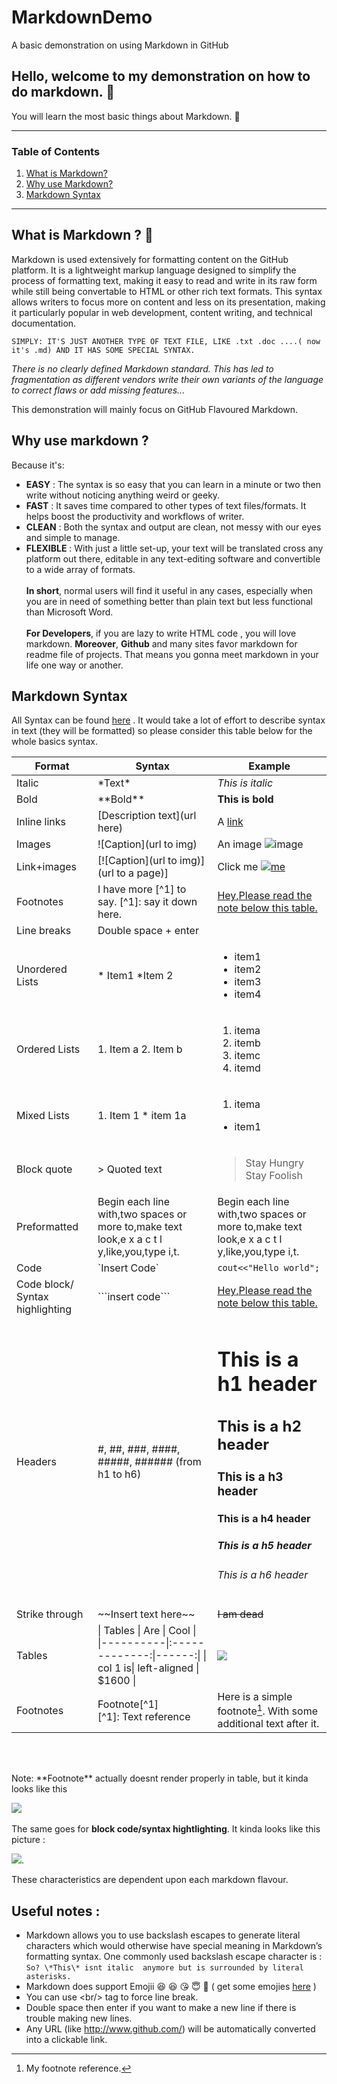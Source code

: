 # MarkdownDemo
A basic demonstration on using Markdown in GitHub

## Hello, welcome to my demonstration on how to do markdown. 👋
You will learn the most basic things about Markdown. 👔

*******
### Table of Contents
1. [What is Markdown?](#whatismarkdown)
2. [Why use Markdown?](#why)
3. [Markdown Syntax](#syntax)
*******

<div id='whatismarkdown' />

## What is Markdown ? 🤔
Markdown is used extensively for formatting content on the GitHub platform.
It is a lightweight markup language designed to simplify the process of formatting text, making it easy to read and write in its raw form while still being convertable to HTML or other rich text formats. This syntax allows writers to focus more on content and less on its presentation, making it particularly popular in web development, content writing, and technical documentation.

`SIMPLY: IT'S JUST ANOTHER TYPE OF TEXT FILE, LIKE .txt .doc ....( now it's .md) AND IT HAS SOME SPECIAL SYNTAX.` 

<div id='why' />

*There is no clearly defined Markdown standard. This has led to fragmentation as different vendors write their own variants of the language to correct flaws or add missing features...*

This demonstration will mainly focus on GitHub Flavoured Markdown.

## Why use markdown ? 
Because it's:
* **EASY** : The syntax is so easy that you can learn in a minute or two then write without noticing anything weird or geeky.
* **FAST** : It saves time compared to other types of text files/formats. It helps boost the productivity and workflows of writer.
* **CLEAN** : Both the syntax and output are clean, not messy with our eyes and simple to manage.
* **FLEXIBLE** : With just a little set-up, your text will be translated cross any platform out there, editable in any text-editing software and convertible to a wide array of formats.
<br></br>
**In short**, normal users will find it useful in any cases, especially when you are in need of something better than plain text but less functional than Microsoft Word.
<br></br>
**For Developers**, if you are lazy to write HTML code , you will love markdown. **Moreover**, **Github** and many sites favor markdown for readme file of projects. That means you gonna meet markdown in your life one way or another.

<div id='syntax' />

## Markdown Syntax
All Syntax can be found [here](https://daringfireball.net/projects/markdown/syntax) . It would take a lot of effort to describe syntax in text (they will be formatted) so please consider this table below for the whole basics syntax.

| Format        | Syntax      | Example |
| ------|-----|-----|
| Italic  	| \*Text\* 	| *This is italic* 	|
| Bold  	| \*\*Bold\*\* 	| **This is bold** 	|
| Inline links 	| \[Description text\](url here) 	| A [link](http://www.github.com) 	|
| Images 	| \![Caption\](url to img) 	| An image ![image](https://i.imgur.com/vUiouM8.png)	|
| Link+images 	| \[\![Caption\](url to img)\](url to a page)\] 	| Click me [![me](https://i.imgur.com/vUiouM8.png)](https://www.github.com) 	|
| Footnotes  	| I have more \[^1\] to say.   \[^1\]: say it down here. 	| <a href="#section1">Hey,Please read the note below this table.  	|
| Line breaks 	| Double space + enter 	|  	|
| Unordered Lists 	| \* Item1     \*Item 2 	| <ul><li>item1</li><li>item2</li><li>item3</li><li>item4</li></ul> 	|
| Ordered Lists 	| 1. Item a    2. Item b 	| <ol><li>itema</li><li>itemb</li><li>itemc</li><li>itemd</li></ol>  	|
| Mixed Lists 	| 1. Item 1      * item 1a 	|  <ol><li>itema</li></ol><ul><li> item1</li></ul>	|
| Block quote 	| \> Quoted text 	|  <blockquote>Stay Hungry Stay Foolish</blockquote> 	|
| Preformatted 	| Begin each line with,two spaces or more to,make text look,e x a c t l y,like,you,type i,t. 	|   Begin each line with,two spaces or more to,make text look,e x a c t l y,like,you,type i,t. 	|
| Code 	| \`Insert Code\` 	| `cout<<"Hello world";` 	|
| Code block/ Syntax highlighting 	| \`\`\`insert code\`\`\` 	|  <a href="#section1">Hey,Please read the note below this table. 	|
| Headers 	| \#, \##, \###, \####, \#####, \###### (from h1 to h6) 	| <h1>This is a h1 header</h1> <h2>This is a h2 header</h2> <h3>This is a h3 header</h3> <h4>This is a h4 header</h4> <h5>This is a h5 header</h5> <h6>This is a h6 header</h6>	|
| Strike through 	| \~~Insert text here\~~ 	| ~~I am dead~~ 	|
| Tables 	| \| Tables   \|      Are      \|  Cool \| \|\----------\|\:\-------------\:\|------\:\| \| col 1 is\|  left-aligned \| $1600 \| | ![](http://i.imgur.com/EItt7mh.png) |
|Footnotes| Footnote[\^1\] <br> [\^1\]: Text reference | Here is a simple footnote[^1]. With some additional text after it. | 
[^1]: My footnote reference.

<br></br>
<p id="section1">Note: **Footnote** actually doesnt render properly in table, but it kinda looks like this</p>

![](http://i.imgur.com/pmeBr28.png)
<br></br>
The same goes for **block code/syntax hightlighting**. It kinda looks like this picture :

![](http://i.imgur.com/z8KrxAz.png).

These characteristics are dependent upon each markdown flavour.  


## Useful notes  :
* Markdown allows you to use backslash escapes to generate literal characters which would otherwise have special meaning in Markdown’s formatting syntax. One commonly used backslash escape character is : \
`So? \*This\* isnt italic  anymore but is surrounded by literal asterisks.`
* Markdown does support Emojii :laughing: :laughing: :kissing_heart: :innocent: :green_heart: ( get some emojies [here](http://www.emoji-cheat-sheet.com/) )
* You can use \<br/> tag to force line break.
* Double space then enter if you want to make a new line if there is trouble making new lines.
* Any URL (like http://www.github.com/) will be automatically converted into a clickable link.
